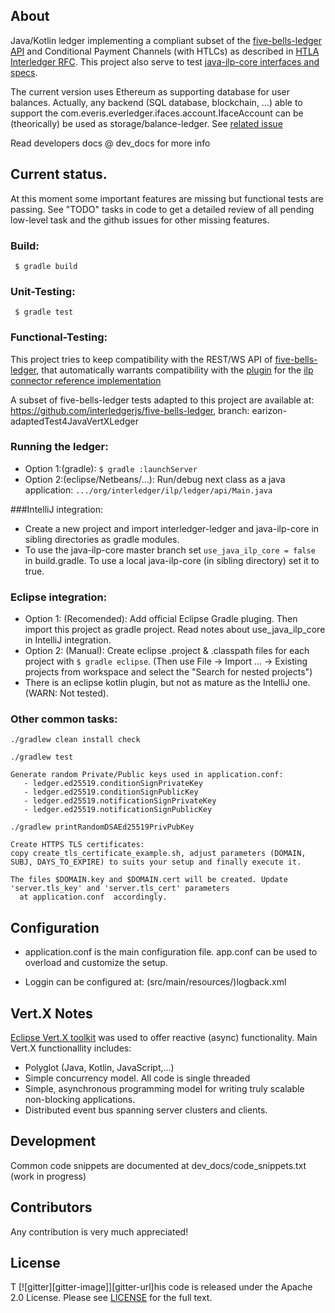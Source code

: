 ## About
Java/Kotlin ledger implementing a compliant subset of the [five-bells-ledger API](https://github.com/interledger/rfcs/tree/master/0012-five-bells-ledger-api) and Conditional Payment Channels (with HTLCs) as described in [HTLA Interledger RFC](https://github.com/interledger/rfcs/tree/master/0022-hashed-timelock-agreements). This project also serve to test [java-ilp-core  interfaces and specs](https://github.com/interledger/java-ilp-core/). 

The current version uses Ethereum as supporting database for user balances. Actually, any backend (SQL database, blockchain, ...) able to support the com.everis.everledger.ifaces.account.IfaceAccount can be (theorically) be used as storage/balance-ledger. See [related issue](https://github.com/everis-innolab/interledger-ledger/issues/1)

Read developers docs @ dev_docs for more info

## Current status.
At this moment some important features are missing but functional tests are passing. See "TODO" tasks in code to get a detailed review of all pending low-level task and the github issues for other missing features.

### Build:
```  $ gradle build ```

### Unit-Testing:
```  $ gradle test ```

### Functional-Testing:
   This project tries to keep compatibility with the REST/WS API of   [five-bells-ledger](https://github.com/interledgerjs/five-bells-ledger), that automatically
   warrants compatibility with the [plugin](https://github.com/interledgerjs/ilp-plugin-bells) for the  [ilp connector reference implementation](https://github.com/interledgerjs/ilp-connector)

   A subset of five-bells-ledger tests adapted to this project are available at:
   https://github.com/interledgerjs/five-bells-ledger, branch: earizon-adaptedTest4JavaVertXLedger

### Running the ledger:
  * Option 1:(gradle): ``` $ gradle :launchServer ```
  * Option 2:(eclipse/Netbeans/...): Run/debug next class as a java application:
     ```.../org/interledger/ilp/ledger/api/Main.java ```
     ​

###IntelliJ integration:
  * Create a new project and import interledger-ledger and java-ilp-core in sibling directories as gradle modules.
  * To use the java-ilp-core master branch set ```use_java_ilp_core = false ```  in build.gradle. To use a local java-ilp-core (in sibling directory) set it to true.

### Eclipse integration:
  * Option 1: (Recomended): Add official Eclipse Gradle pluging. Then import this project as gradle project. Read notes about use_java_ilp_core in IntelliJ integration.
  * Option 2: (Manual): Create eclipse .project & .classpath files for each project with ``` $ gradle eclipse ```.
    (Then use File -> Import ... -> Existing projects from workspace and select the "Search for nested projects")
  * There is an eclipse kotlin plugin, but not as mature as the IntelliJ one. (WARN: Not tested).

### Other common tasks:
``` 
./gradlew clean install check
```

``` 
./gradlew test
```

``` 
Generate random Private/Public keys used in application.conf: 
   - ledger.ed25519.conditionSignPrivateKey 
   - ledger.ed25519.conditionSignPublicKey
   - ledger.ed25519.notificationSignPrivateKey
   - ledger.ed25519.notificationSignPublicKey

./gradlew printRandomDSAEd25519PrivPubKey
```

```
Create HTTPS TLS certificates:
copy create_tls_certificate_example.sh, adjust parameters (DOMAIN, SUBJ, DAYS_TO_EXPIRE) to suits your setup and finally execute it.

The files $DOMAIN.key and $DOMAIN.cert will be created. Update 'server.tls_key' and 'server.tls_cert' parameters 
  at application.conf  accordingly.
```

## Configuration

 * application.conf is the main configuration file. app.conf can be used to overload and customize the setup.

 * Loggin can be configured at: (src/main/resources/)logback.xml


## Vert.X  Notes
[Eclipse Vert.X toolkit](http://vertx.io/) was used to offer reactive (async) functionality.
Main Vert.X functionallity includes:
  * Polyglot (Java, Kotlin, JavaScript,...)
  * Simple concurrency model. All code is single threaded
  * Simple, asynchronous programming model for writing truly scalable non-blocking applications.
  * Distributed event bus spanning server clusters and clients.

## Development

Common code snippets are documented at dev_docs/code_snippets.txt (work in progress)

## Contributors

Any contribution is very much appreciated!

## License

T [![gitter][gitter-image]][gitter-url]his code is released under the Apache 2.0 License. Please see [LICENSE](LICENSE) for the full text.
